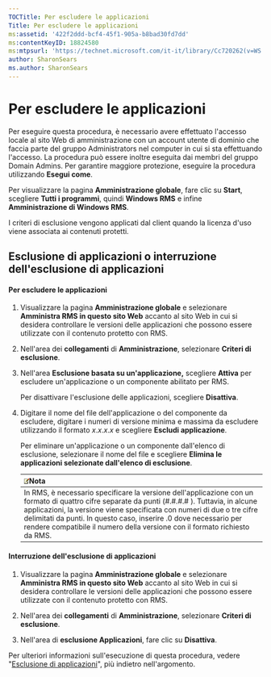 ```yaml
---
TOCTitle: Per escludere le applicazioni
Title: Per escludere le applicazioni
ms:assetid: '422f2ddd-bcf4-45f1-905a-b8bad30fd7dd'
ms:contentKeyID: 18824580
ms:mtpsurl: 'https://technet.microsoft.com/it-it/library/Cc720262(v=WS.10)'
author: SharonSears
ms.author: SharonSears
---
```


Per escludere le applicazioni
=============================

Per eseguire questa procedura, è necessario avere effettuato l'accesso locale al sito Web di amministrazione con un account utente di dominio che faccia parte del gruppo Administrators nel computer in cui si sta effettuando l'accesso. La procedura può essere inoltre eseguita dai membri del gruppo Domain Admins. Per garantire maggiore protezione, eseguire la procedura utilizzando **Esegui come**.

Per visualizzare la pagina **Amministrazione globale**, fare clic su **Start**, scegliere **Tutti i programmi**, quindi **Windows RMS** e infine **Amministrazione di Windows RMS**.

I criteri di esclusione vengono applicati dal client quando la licenza d'uso viene associata ai contenuti protetti.

Esclusione di applicazioni o interruzione dell'esclusione di applicazioni
-------------------------------------------------------------------------

#### Per escludere le applicazioni

1.  Visualizzare la pagina **Amministrazione globale** e selezionare **Amministra RMS in questo sito Web** accanto al sito Web in cui si desidera controllare le versioni delle applicazioni che possono essere utilizzate con il contenuto protetto con RMS.

2.  Nell'area dei **collegamenti** di **Amministrazione**, selezionare **Criteri di esclusione**.

3.  Nell'area **Esclusione basata su un'applicazione,** scegliere **Attiva** per escludere un'applicazione o un componente abilitato per RMS.

    Per disattivare l'esclusione delle applicazioni, scegliere **Disattiva**.

4.  Digitare il nome del file dell'applicazione o del componente da escludere, digitare i numeri di versione minima e massima da escludere utilizzando il formato *x*.*x*.*x*.*x* e scegliere **Escludi applicazione**.

    Per eliminare un'applicazione o un componente dall'elenco di esclusione, selezionare il nome del file e scegliere **Elimina le applicazioni selezionate dall'elenco di esclusione**.

    | ![](/security-updates/images/Cc720262.note(WS.10).gif)Nota                                                                                                                                                                                                                                                                                                             |
    |-----------------------------------------------------------------------------------------------------------------------------------------------------------------------------------------------------------------------------------------------------------------------------------------------------------------------------------------------------------------------------------|
    | In RMS, è necessario specificare la versione dell'applicazione con un formato di quattro cifre separate da punti (\#.\#.\#.\# ). Tuttavia, in alcune applicazioni, la versione viene specificata con numeri di due o tre cifre delimitati da punti. In questo caso, inserire .0 dove necessario per rendere compatibile il numero della versione con il formato richiesto da RMS. |

#### Interruzione dell'esclusione di applicazioni

1.  Visualizzare la pagina **Amministrazione globale** e selezionare **Amministra RMS in questo sito Web** accanto al sito Web in cui si desidera controllare le versioni delle applicazioni che possono essere utilizzate con il contenuto protetto con RMS.

2.  Nell'area dei **collegamenti** di **Amministrazione**, selezionare **Criteri di esclusione**.

3.  Nell'area di **esclusione Applicazioni**, fare clic su **Disattiva**.

Per ulteriori informazioni sull'esecuzione di questa procedura, vedere "[Esclusione di applicazioni](https://technet.microsoft.com/b68ae4b2-b9ba-44ae-90cb-c88df600ec86)", più indietro nell'argomento.
